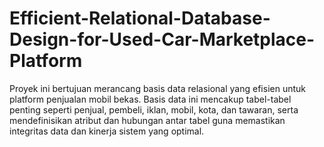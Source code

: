 # Efficient-Relational-Database-Design-for-Used-Car-Marketplace-Platform
 Proyek ini bertujuan merancang basis data relasional yang efisien untuk platform penjualan mobil bekas. Basis data ini mencakup tabel-tabel penting seperti penjual, pembeli, iklan, mobil, kota, dan tawaran, serta mendefinisikan atribut dan hubungan antar tabel guna memastikan integritas data dan kinerja sistem yang optimal.

